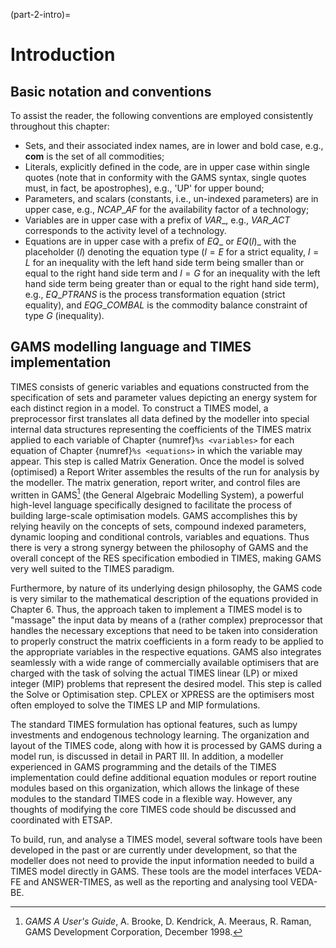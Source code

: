 (part-2-intro)=
# Introduction

## Basic notation and conventions

To assist the reader, the following conventions are employed consistently throughout this chapter:

- Sets, and their associated index names, are in lower and bold case, e.g., **com** is the set of all commodities;
- Literals, explicitly defined in the code, are in upper case within single quotes (note that in conformity with the GAMS syntax, single quotes must, in fact, be apostrophes), e.g., \'UP\' for upper bound;
- Parameters, and scalars (constants, i.e., un-indexed parameters) are in upper case, e.g., $NCAP\_AF$ for the availability factor of a technology;
- Variables are in upper case with a prefix of $VAR\_$, e.g., $VAR\_ACT$ corresponds to the activity level of a technology.
- Equations are in upper case with a prefix of $EQ\_$ or $EQ(l)\_$ with the placeholder ($l$) denoting the equation type ($l=E$ for a strict equality, $l=L$ for an inequality with the left hand side term being smaller than or equal to the right hand side term and $l=G$ for an inequality with the left hand side term being greater than or equal to the right hand side term), e.g., $EQ\_PTRANS$ is the process transformation equation (strict equality), and $EQG\_COMBAL$ is the commodity balance constraint of type $G$ (inequality).

## GAMS modelling language and TIMES implementation

TIMES consists of generic variables and equations constructed from the specification of sets and parameter values depicting an energy system for each distinct region in a model. To construct a TIMES model, a preprocessor first translates all data defined by the modeller into special internal data structures representing the coefficients of the TIMES matrix applied to each variable of Chapter {numref}`%s <variables>` for each equation of Chapter {numref}`%s <equations>` in which the variable may appear. This step is called Matrix Generation. Once the model is solved (optimised) a Report Writer assembles the results of the run for analysis by the modeller. The matrix generation, report writer, and control files are written in GAMS[^1] (the General Algebraic Modelling System), a powerful high-level language specifically designed to facilitate the process of building large-scale optimisation models. GAMS accomplishes this by relying heavily on the concepts of sets, compound indexed parameters, dynamic looping and conditional controls, variables and equations. Thus there is very a strong synergy between the philosophy of GAMS and the overall concept of the RES specification embodied in TIMES, making GAMS very well suited to the TIMES paradigm.

Furthermore, by nature of its underlying design philosophy, the GAMS code is very similar to the mathematical description of the equations provided in Chapter 6. Thus, the approach taken to implement a TIMES model is to "massage" the input data by means of a (rather complex) preprocessor that handles the necessary exceptions that need to be taken into consideration to properly construct the matrix coefficients in a form ready to be applied to the appropriate variables in the respective equations. GAMS also integrates seamlessly with a wide range of commercially available optimisers that are charged with the task of solving the actual TIMES linear (LP) or mixed integer (MIP) problems that represent the desired model. This step is called the Solve or Optimisation step. CPLEX or XPRESS are the optimisers most often employed to solve the TIMES LP and MIP formulations.

The standard TIMES formulation has optional features, such as lumpy investments and endogenous technology learning. The organization and layout of the TIMES code, along with how it is processed by GAMS during a model run, is discussed in detail in PART III. In addition, a modeller experienced in GAMS programming and the details of the TIMES implementation could define additional equation modules or report routine modules based on this organization, which allows the linkage of these modules to the standard TIMES code in a flexible way. However, any thoughts of modifying the core TIMES code should be discussed and coordinated with ETSAP.

To build, run, and analyse a TIMES model, several software tools have been developed in the past or are currently under development, so that the modeller does not need to provide the input information needed to build a TIMES model directly in GAMS. These tools are the model interfaces VEDA-FE and ANSWER-TIMES, as well as the reporting and analysing tool VEDA-BE.

[^1]: *GAMS A User's Guide*, A. Brooke, D. Kendrick, A. Meeraus, R. Raman, GAMS Development Corporation, December 1998.
